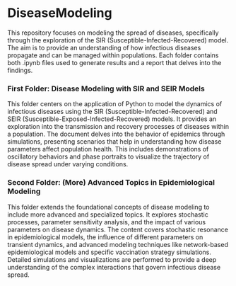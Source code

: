 # DiseaseModeling
This repository focuses on modeling the spread of diseases, specifically through the exploration of the SIR (Susceptible-Infected-Recovered) model. The aim is to provide an understanding of how infectious diseases propagate and can be managed within populations. Each folder contains both .ipynb files used to generate results and a report that delves into the findings.

### First Folder: Disease Modeling with SIR and SEIR Models
This folder centers on the application of Python to model the dynamics of infectious diseases using the SIR (Susceptible-Infected-Recovered) and SEIR (Susceptible-Exposed-Infected-Recovered) models. It provides an exploration into the transmission and recovery processes of diseases within a population. The document delves into the behavior of epidemics through simulations, presenting scenarios that help in understanding how disease parameters affect population health. This includes demonstrations of oscillatory behaviors and phase portraits to visualize the trajectory of disease spread under varying conditions.

### Second Folder: (More) Advanced Topics in Epidemiological Modeling
This folder extends the foundational concepts of disease modeling to include more advanced and specialized topics. It explores stochastic processes, parameter sensitivity analysis, and the impact of various parameters on disease dynamics. The content covers stochastic resonance in epidemiological models, the influence of different parameters on transient dynamics, and advanced modeling techniques like network-based epidemiological models and specific vaccination strategy simulations. Detailed simulations and visualizations are performed to provide a deep understanding of the complex interactions that govern infectious disease spread.
